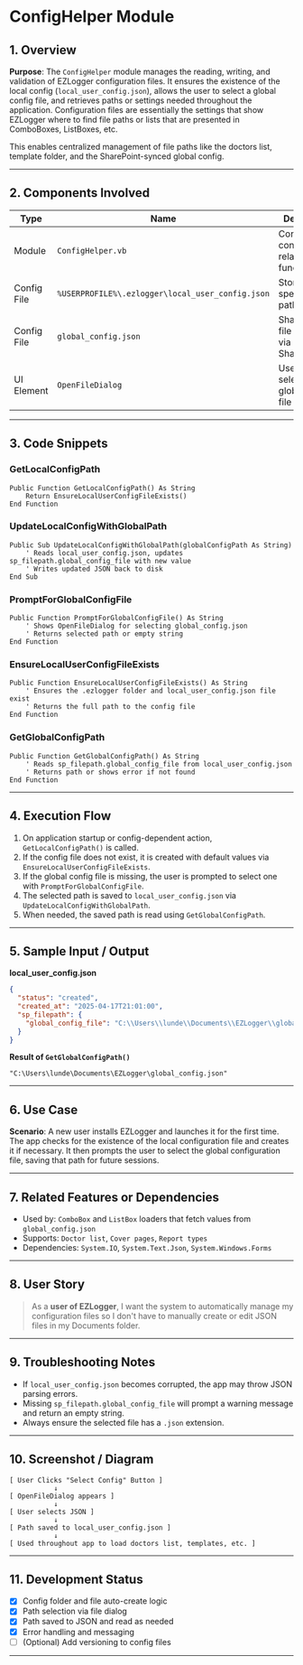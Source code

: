 # ConfigHelper Module

## 1. Overview
**Purpose**:
The `ConfigHelper` module manages the reading, writing, and validation of EZLogger configuration files. It ensures the existence of the local config (`local_user_config.json`), allows the user to select a global config file, and retrieves paths or settings needed throughout the application. Configuration files are essentially the settings that show EZLogger where to find file paths or lists that are presented in ComboBoxes, ListBoxes, etc. 

This enables centralized management of file paths like the doctors list, template folder, and the SharePoint-synced global config.

---

## 2. Components Involved

| Type        | Name                               | Description                                       |
|-------------|------------------------------------|---------------------------------------------------|
| Module      | `ConfigHelper.vb`                  | Contains all config-related helper functions      |
| Config File | `%USERPROFILE%\.ezlogger\local_user_config.json` | Stores user-specific paths/settings              |
| Config File | `global_config.json`               | Shared config file synced via SharePoint          |
| UI Element  | `OpenFileDialog`                   | Used to select the global config file             |

---

## 3. Code Snippets

### GetLocalConfigPath

```vb.net
Public Function GetLocalConfigPath() As String
    Return EnsureLocalUserConfigFileExists()
End Function
```

### UpdateLocalConfigWithGlobalPath

```vb.net
Public Sub UpdateLocalConfigWithGlobalPath(globalConfigPath As String)
    ' Reads local_user_config.json, updates sp_filepath.global_config_file with new value
    ' Writes updated JSON back to disk
End Sub
```

### PromptForGlobalConfigFile

```vb.net
Public Function PromptForGlobalConfigFile() As String
    ' Shows OpenFileDialog for selecting global_config.json
    ' Returns selected path or empty string
End Function
```

### EnsureLocalUserConfigFileExists

```vb.net
Public Function EnsureLocalUserConfigFileExists() As String
    ' Ensures the .ezlogger folder and local_user_config.json file exist
    ' Returns the full path to the config file
End Function
```

### GetGlobalConfigPath

```vb.net
Public Function GetGlobalConfigPath() As String
    ' Reads sp_filepath.global_config_file from local_user_config.json
    ' Returns path or shows error if not found
End Function
```

---

## 4. Execution Flow

1. On application startup or config-dependent action, `GetLocalConfigPath()` is called.
2. If the config file does not exist, it is created with default values via `EnsureLocalUserConfigFileExists`.
3. If the global config file is missing, the user is prompted to select one with `PromptForGlobalConfigFile`.
4. The selected path is saved to `local_user_config.json` via `UpdateLocalConfigWithGlobalPath`.
5. When needed, the saved path is read using `GetGlobalConfigPath`.

---

## 5. Sample Input / Output

**local_user_config.json**

```json
{
  "status": "created",
  "created_at": "2025-04-17T21:01:00",
  "sp_filepath": {
    "global_config_file": "C:\\Users\\lunde\\Documents\\EZLogger\\global_config.json"
  }
}
```

**Result of `GetGlobalConfigPath()`**

```vb.net
"C:\Users\lunde\Documents\EZLogger\global_config.json"
```

---

## 6. Use Case

**Scenario**:
A new user installs EZLogger and launches it for the first time. The app checks for the existence of the local configuration file and creates it if necessary. It then prompts the user to select the global configuration file, saving that path for future sessions.

---

## 7. Related Features or Dependencies
- Used by: `ComboBox` and `ListBox` loaders that fetch values from `global_config.json`
- Supports: `Doctor list`, `Cover pages`, `Report types`
- Dependencies: `System.IO`, `System.Text.Json`, `System.Windows.Forms`

---

## 8. User Story

> As a **user of EZLogger**, I want the system to automatically manage my configuration files so I don't have to manually create or edit JSON files in my Documents folder.

---

## 9. Troubleshooting Notes
- If `local_user_config.json` becomes corrupted, the app may throw JSON parsing errors.
- Missing `sp_filepath.global_config_file` will prompt a warning message and return an empty string.
- Always ensure the selected file has a `.json` extension.

---

## 10. Screenshot / Diagram

```
[ User Clicks "Select Config" Button ]
           ↓
[ OpenFileDialog appears ]
           ↓
[ User selects JSON ]
           ↓
[ Path saved to local_user_config.json ]
           ↓
[ Used throughout app to load doctors list, templates, etc. ]
```

---

## 11. Development Status

- [x] Config folder and file auto-create logic
- [x] Path selection via file dialog
- [x] Path saved to JSON and read as needed
- [x] Error handling and messaging
- [ ] (Optional) Add versioning to config files

---
